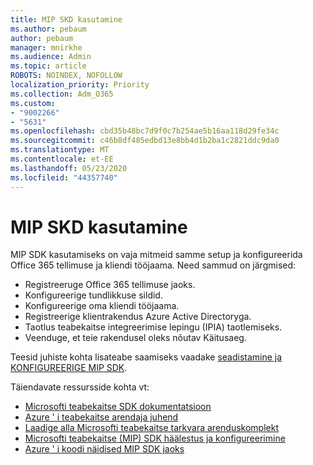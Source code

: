 ```yaml
---
title: MIP SKD kasutamine
ms.author: pebaum
author: pebaum
manager: mnirkhe
ms.audience: Admin
ms.topic: article
ROBOTS: NOINDEX, NOFOLLOW
localization_priority: Priority
ms.collection: Adm_O365
ms.custom:
- "9002266"
- "5631"
ms.openlocfilehash: cbd35b48bc7d9f0c7b254ae5b16aa118d29fe34c
ms.sourcegitcommit: c46b8df485edbd13e8bb4d1b2ba1c2821ddc9da0
ms.translationtype: MT
ms.contentlocale: et-EE
ms.lasthandoff: 05/23/2020
ms.locfileid: "44357740"
---
```

# <a name="using-mip-skd"></a>MIP SKD kasutamine

MIP SDK kasutamiseks on vaja mitmeid samme setup ja konfigureerida Office 365 tellimuse ja kliendi tööjaama. Need sammud on järgmised:

- Registreeruge Office 365 tellimuse jaoks.
- Konfigureerige tundlikkuse sildid.
- Konfigureerige oma kliendi tööjaama.
- Registreerige klientrakendus Azure Active Directoryga.
- Taotlus teabekaitse integreerimise lepingu (IPIA) taotlemiseks.
- Veenduge, et teie rakendusel oleks nõutav Käitusaeg.

Teesid juhiste kohta lisateabe saamiseks vaadake [seadistamine ja KONFIGUREERIGE MIP SDK](https://docs.microsoft.com/information-protection/develop/setup-configure-mip).

Täiendavate ressursside kohta vt:

- [Microsofti teabekaitse SDK dokumentatsioon](https://docs.microsoft.com/information-protection/develop/)
- [Azure ' i teabekaitse arendaja juhend](https://docs.microsoft.com/azure/information-protection/develop/developers-guide)
- [Laadige alla Microsofti teabekaitse tarkvara arenduskomplekt](https://www.microsoft.com/download/details.aspx?id=57392)
- [Microsofti teabekaitse (MIP) SDK häälestus ja konfigureerimine](https://docs.microsoft.com/information-protection/develop/setup-configure-mip)
- [Azure ' i koodi näidised MIP SDK jaoks](https://azure.microsoft.com/resources/samples/?sort=0&term=mipsdk)
